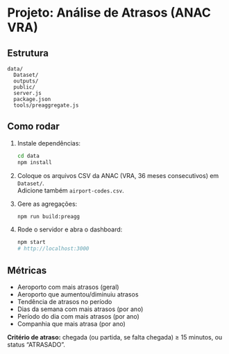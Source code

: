 # Projeto: Análise de Atrasos (ANAC VRA)

## Estrutura
```
data/
  Dataset/       
  outputs/    
  public/   
  server.js    
  package.json
  tools/preaggregate.js
```

## Como rodar
1. Instale dependências:
   ```bash
   cd data
   npm install
   ```

2. Coloque os arquivos CSV da ANAC (VRA, 36 meses consecutivos) em `Dataset/`.  
   Adicione também `airport-codes.csv`.

3. Gere as agregações:
   ```bash
   npm run build:preagg
   ```

4. Rode o servidor e abra o dashboard:
   ```bash
   npm start
   # http://localhost:3000
   ```

## Métricas
- Aeroporto com mais atrasos (geral)  
- Aeroporto que aumentou/diminuiu atrasos  
- Tendência de atrasos no período  
- Dias da semana com mais atrasos (por ano)  
- Período do dia com mais atrasos (por ano)  
- Companhia que mais atrasa (por ano)  

**Critério de atraso:** chegada (ou partida, se falta chegada) ≥ 15 minutos, ou status “ATRASADO”.
